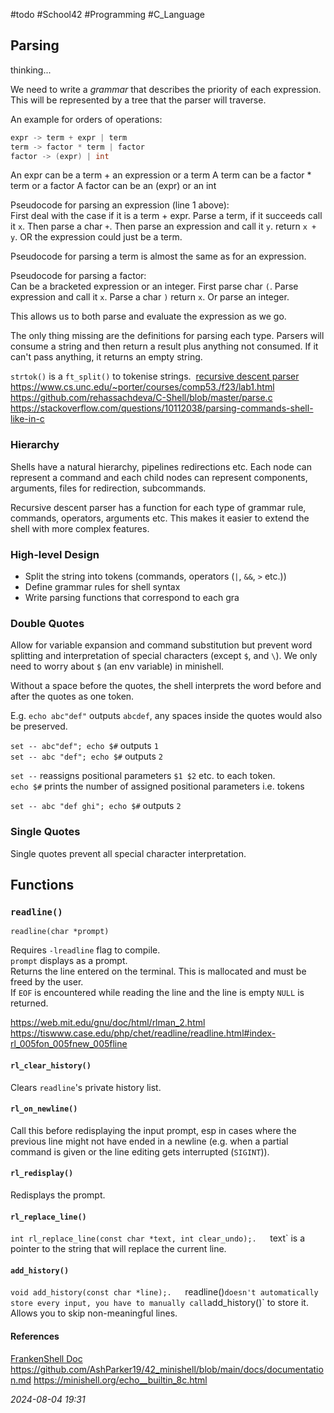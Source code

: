 #todo #School42 #Programming #C_Language 

## Parsing

thinking...

We need to write a _grammar_ that describes the priority of each expression. This will be represented by a tree that the parser will traverse. 

An example for orders of operations:

```C
expr -> term + expr | term
term -> factor * term | factor
factor -> (expr) | int
```

An expr can be a term + an expression or a term
A term can be a factor * term or a factor
A factor can be an (expr) or an int

Pseudocode for parsing an expression (line 1 above):  
First deal with the case if it is a term + expr. Parse a term, if it succeeds call it `x`.
Then parse a char `+`.
Then parse an expression and call it `y`.
return `x + y`.
OR the expression could just be a term.

Pseudocode for parsing a term is almost the same as for an expression.

Pseudocode for parsing a factor:  
Can be a bracketed expression or an integer.
First parse char `(`.
Parse expression and call it `x`.
Parse a char `)`
return `x`.
Or parse an integer.

This allows us to both parse and evaluate the expression as we go.

The only thing missing are the definitions for parsing each type.
Parsers will consume a string and then return a result plus anything not consumed. If it can't pass anything, it returns an empty string.

`strtok()` is a `ft_split()` to tokenise strings.
 [recursive descent parser](http://en.wikipedia.org/wiki/Recursive_descent_parser) 
https://www.cs.unc.edu/~porter/courses/comp53./f23/lab1.html  
https://github.com/rehassachdeva/C-Shell/blob/master/parse.c  
https://stackoverflow.com/questions/10112038/parsing-commands-shell-like-in-c 

### Hierarchy

Shells have a natural hierarchy, pipelines redirections etc. Each node can represent a command and each child nodes can represent components, arguments, files for redirection, subcommands.

Recursive descent parser has a function for each type of grammar rule, commands, operators, arguments etc. This makes it easier to extend the shell with more complex features.

### High-level Design

- Split the string into tokens (commands, operators (`|`, `&&`, `>` etc.))
- Define grammar rules for shell syntax
- Write parsing functions that correspond to each gra
### Double Quotes

Allow for variable expansion and command substitution but prevent word splitting and interpretation of special characters (except `$`, and `\`). We only need to worry about `$` (an env variable) in minishell.  
  
Without a space before the quotes, the shell interprets the word before and after the quotes as one token.  
  
E.g. `echo abc"def"` outputs `abcdef`, any spaces inside the quotes would also be preserved.  
  
`set -- abc"def"; echo $#` outputs `1`  
`set -- abc "def"; echo $#` outputs `2`  
  
`set --` reassigns positional parameters `$1 $2` etc. to each token.  
`echo $#` prints the number of assigned positional parameters i.e. tokens  
  
`set -- abc "def ghi"; echo $#` outputs `2`  
  
### Single Quotes  

Single quotes prevent all special character interpretation.  
    
## Functions

### `readline()`

`readline(char *prompt)`  
  
Requires `-lreadline` flag to compile.  
`prompt` displays as a prompt.  
Returns the line entered on the terminal. This is mallocated and must be freed by the user.  
If `EOF` is encountered while reading the line and the line is empty `NULL` is returned.

https://web.mit.edu/gnu/doc/html/rlman_2.html
https://tiswww.case.edu/php/chet/readline/readline.html#index-rl_005fon_005fnew_005fline

#### `rl_clear_history()`

Clears `readline`'s private history list.

#### `rl_on_newline()`

Call this before redisplaying the input prompt, esp in cases where the previous line might not have ended in a newline (e.g. when a partial command is given or the line editing gets interrupted (`SIGINT`)).

#### `rl_redisplay()`

Redisplays the prompt.
#### `rl_replace_line()`

`int rl_replace_line(const char *text, int clear_undo);.  
`text` is a pointer to the string that will replace the current line.

#### `add_history()`

`void add_history(const char *line);.  
`readline()` doesn't automatically store every input, you have to manually call `add_history()` to store it. Allows you to skip non-meaningful lines.
#### References
[FrankenShell Doc](https://github.com/AshParker19/42_minishell/blob/main/docs/documentation.md)
https://github.com/AshParker19/42_minishell/blob/main/docs/documentation.md
https://minishell.org/echo__builtin_8c.html

_2024-08-04 19:31_